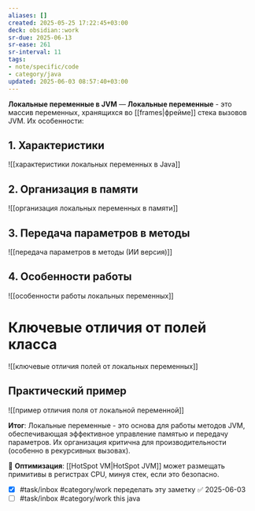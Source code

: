 ```yaml
---
aliases: []
created: 2025-05-25 17:22:45+03:00
deck: obsidian::work
sr-due: 2025-06-13
sr-ease: 261
sr-interval: 11
tags:
- note/specific/code
- category/java
updated: 2025-06-03 08:57:40+03:00
---
```


**Локальные переменные в JVM**
—
**Локальные переменные** - это массив переменных, хранящихся во [[frames|фрейме]] стека вызовов JVM. Их особенности:

## 1. Характеристики
![[характеристики локальных переменных в Java]]

## 2. Организация в памяти
![[организация локальных переменных в памяти]]

## 3. Передача параметров в методы
![[передача параметров в методы (ИИ версия)]]
## 4. Особенности работы
![[особенности работы локальных переменных]]

# Ключевые отличия от полей класса

![[ключевые отличия полей от локальных переменных]]

## Практический пример
![[пример отличия поля от локальной переменной]]

**Итог**: Локальные переменные - это основа для работы методов JVM, обеспечивающая эффективное управление памятью и передачу параметров. Их организация критична для производительности (особенно в рекурсивных вызовах).

🚀 **Оптимизация**: [[HotSpot VM|HotSpot JVM]] может размещать примитивы в регистрах CPU, минуя стек, если это безопасно.

- [x] #task/inbox #category/work переделать эту заметку ✅ 2025-06-03
- [ ] #task/inbox #category/work this java